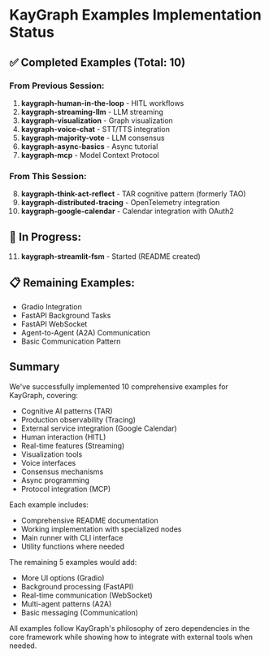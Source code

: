 # KayGraph Examples Implementation Status

## ✅ Completed Examples (Total: 10)

### From Previous Session:
1. **kaygraph-human-in-the-loop** - HITL workflows
2. **kaygraph-streaming-llm** - LLM streaming
3. **kaygraph-visualization** - Graph visualization
4. **kaygraph-voice-chat** - STT/TTS integration
5. **kaygraph-majority-vote** - LLM consensus
6. **kaygraph-async-basics** - Async tutorial
7. **kaygraph-mcp** - Model Context Protocol

### From This Session:
8. **kaygraph-think-act-reflect** - TAR cognitive pattern (formerly TAO)
9. **kaygraph-distributed-tracing** - OpenTelemetry integration
10. **kaygraph-google-calendar** - Calendar integration with OAuth2

## 🚧 In Progress:
11. **kaygraph-streamlit-fsm** - Started (README created)

## 📋 Remaining Examples:
- Gradio Integration
- FastAPI Background Tasks
- FastAPI WebSocket
- Agent-to-Agent (A2A) Communication
- Basic Communication Pattern

## Summary

We've successfully implemented 10 comprehensive examples for KayGraph, covering:
- Cognitive AI patterns (TAR)
- Production observability (Tracing)
- External service integration (Google Calendar)
- Human interaction (HITL)
- Real-time features (Streaming)
- Visualization tools
- Voice interfaces
- Consensus mechanisms
- Async programming
- Protocol integration (MCP)

Each example includes:
- Comprehensive README documentation
- Working implementation with specialized nodes
- Main runner with CLI interface
- Utility functions where needed

The remaining 5 examples would add:
- More UI options (Gradio)
- Background processing (FastAPI)
- Real-time communication (WebSocket)
- Multi-agent patterns (A2A)
- Basic messaging (Communication)

All examples follow KayGraph's philosophy of zero dependencies in the core framework while showing how to integrate with external tools when needed.